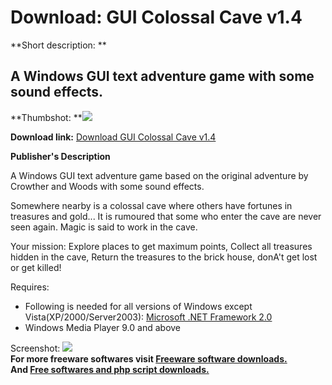 # Download: GUI Colossal Cave v1.4

**Short description: **

## A Windows GUI text adventure game with some sound effects.

  
**Thumbshot: **![](http://www.freewarefiles.com/screenshot/colossalcave_md.gif)   
  
**Download link:** [Download GUI Colossal Cave v1.4](http://freesoftwares.boysofts.com/GUI-Colossal-Cave-V_program_23416.html)  
  

**Publisher's Description**  
  

A Windows GUI text adventure game based on the original adventure by Crowther
and Woods with some sound effects.

Somewhere nearby is a colossal cave where others have fortunes in treasures
and gold... It is rumoured that some who enter the cave are never seen again.
Magic is said to work in the cave.

Your mission: Explore places to get maximum points, Collect all treasures
hidden in the cave, Return the treasures to the brick house, donA't get lost
or get killed!

Requires:

  * Following is needed for all versions of Windows except Vista(XP/2000/Server2003): [Microsoft .NET Framework 2.0](http://www.freewarefiles.com/program_10_108_16026.html)
  * Windows Media Player 9.0 and above 

  
  
Screenshot: ![](http://www.freewarefiles.com/screenshot/colossalcave.gif)  
**For more freeware softwares visit [Freeware software downloads.](http://freesoftwares.boysofts.com/)**   
**And [Free softwares and php script downloads.](http://www.boysofts.com/)**

